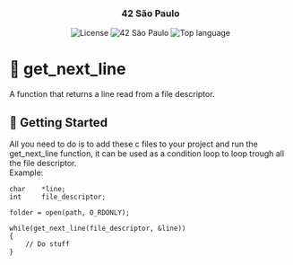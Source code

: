 <h3 align="center">42 São Paulo</h3>
<div align="center">

![License](https://img.shields.io/github/license/thiago-neves/get_next_line)
![42 São Paulo](https://img.shields.io/badge/42-SP-1E2952?color=white)
![Top language](https://img.shields.io/github/languages/top/thiago-neves/get_next_line?color=007FFF)

</div>

# 📑 get_next_line
A function that returns a line read from a file descriptor.

## 🏁 Getting Started

All you need to do is to add these c files to your project and run the get_next_line function, it can be used as a condition loop to loop trough all the file descriptor.<br>
Example:

```
char	*line;
int		file_descriptor;

folder = open(path, O_RDONLY);

while(get_next_line(file_descriptor, &line))
{
	// Do stuff
}
```
